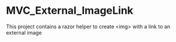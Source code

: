 MVC_External_ImageLink
======================

This project contains a razor helper to create &lt;img> with a link to an external image
